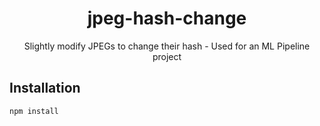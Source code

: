 <h1 align=center>jpeg-hash-change</h1>

<p align=center>Slightly modify JPEGs to change their hash - Used for an ML Pipeline project</p>

## Installation

```
npm install
```
